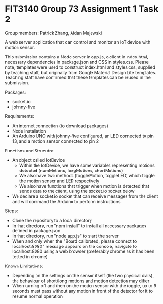 # FIT3140 Group 73 Assignment 1 Task 2
Group members: Patrick Zhang, Aidan Majewski

A web server application that can control and monitor an IoT device with motion sensor.

This submission contains a Node server in app.js, a client in index.html, necessary dependencies in package.json and CSS in styles.css. Please note, templates were used to construct index.html and styles.css, supplied by teaching staff, but originally from Google Material Design Lite templates. Teaching staff have confirmed that these templates can be reused in the submission.

Packages:
  - socket.io
  - johnny-five

Requirements:
  - An internet connection (to download packages)
  - Node installation
  - An Arduino UNO with johnny-five configured, an LED connected to pin 13, and a motion sensor connected to pin 2

Functions and Strucutre:
  - An object called IotDevice
    - Within the IotDevice, we have some variables representing motions detected (numMotions, longMotions, shortMotions)
    - We also have two methods (toggleMotion, toggleLED) which toggle the motion sensor and LED respectively
    - We also have functions that trigger when motion is detected that sends data to the client, using the socket.io socket below
  - We declare a socket.io socket that can receive messages from the client and  will command the Arduino to perform instructions
  

Steps:
  - Clone the repository to a local directory
  - In that directory, run "npm install" to install all necessary packages defined in package.json
  - In that directory, run "node app.js" to start the server
  - When and only when the "Board calibrated, please connect to localhost:8080" message appears on the console, navigate to localhost:8080 using a web browser (preferably chrome as it has been tested in chrome)
  
Known Limitations:
  - Depending on the settings on the sensor itself (the two physical dials), the behaviour of short/long motions and motion detection may differ
  - When turning off and then on the motion sensor with the toggle, up to 5 seconds must pass without any motion in front of the detector for it to resume normal operation